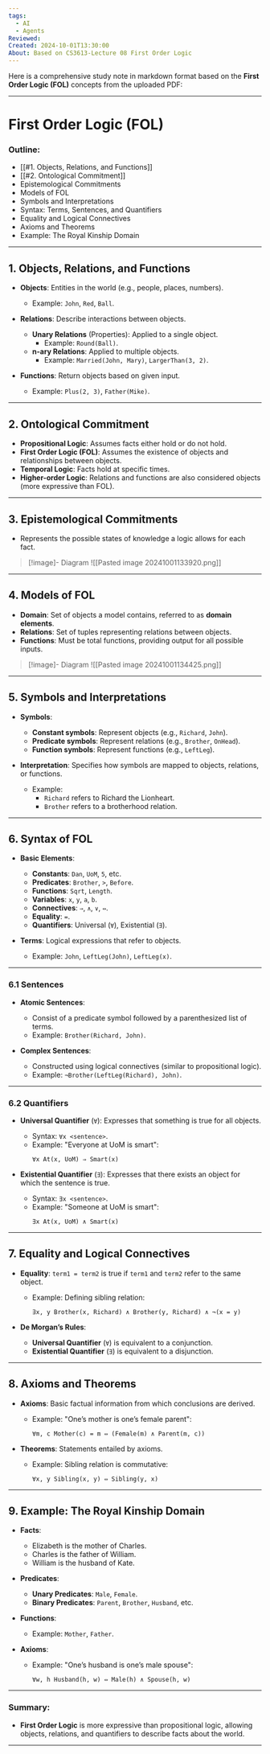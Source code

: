 ```yaml
---
tags:
  - AI
  - Agents
Reviewed: 
Created: 2024-10-01T13:30:00
About: Based on CS3613-Lecture 08 First Order Logic
---
```

Here is a comprehensive study note in markdown format based on the **First Order Logic (FOL)** concepts from the uploaded PDF:

---

# First Order Logic (FOL)

### Outline:
- [[#1. Objects, Relations, and Functions]]
- [[#2. Ontological Commitment]]
- Epistemological Commitments
- Models of FOL
- Symbols and Interpretations
- Syntax: Terms, Sentences, and Quantifiers
- Equality and Logical Connectives
- Axioms and Theorems
- Example: The Royal Kinship Domain

---

## 1. Objects, Relations, and Functions

- **Objects**: Entities in the world (e.g., people, places, numbers).
  - Example: `John`, `Red`, `Ball`.
  
- **Relations**: Describe interactions between objects.
  - **Unary Relations** (Properties): Applied to a single object.
    - Example: `Round(Ball)`.
  - **n-ary Relations**: Applied to multiple objects.
    - Example: `Married(John, Mary)`, `LargerThan(3, 2)`.

- **Functions**: Return objects based on given input.
  - Example: `Plus(2, 3)`, `Father(Mike)`.

---

## 2. Ontological Commitment

- **Propositional Logic**: Assumes facts either hold or do not hold.
- **First Order Logic (FOL)**: Assumes the existence of objects and relationships between objects.
- **Temporal Logic**: Facts hold at specific times.
- **Higher-order Logic**: Relations and functions are also considered objects (more expressive than FOL).

---

## 3. Epistemological Commitments

- Represents the possible states of knowledge a logic allows for each fact.
> [!image]- Diagram
> ![[Pasted image 20241001133920.png]]

---

## 4. Models of FOL

- **Domain**: Set of objects a model contains, referred to as **domain elements**.
- **Relations**: Set of tuples representing relations between objects.
- **Functions**: Must be total functions, providing output for all possible inputs.

> [!image]- Diagram 
> ![[Pasted image 20241001134425.png]]


---

## 5. Symbols and Interpretations

- **Symbols**:
  - **Constant symbols**: Represent objects (e.g., `Richard`, `John`).
  - **Predicate symbols**: Represent relations (e.g., `Brother`, `OnHead`).
  - **Function symbols**: Represent functions (e.g., `LeftLeg`).

- **Interpretation**: Specifies how symbols are mapped to objects, relations, or functions.
  - Example: 
    - `Richard` refers to Richard the Lionheart.
    - `Brother` refers to a brotherhood relation.

---

## 6. Syntax of FOL

- **Basic Elements**:
  - **Constants**: `Dan`, `UoM`, `5`, etc.
  - **Predicates**: `Brother`, `>`, `Before`.
  - **Functions**: `Sqrt`, `Length`.
  - **Variables**: `x`, `y`, `a`, `b`.
  - **Connectives**: `⇒`, `∧`, `∨`, `⇔`.
  - **Equality**: `=`.
  - **Quantifiers**: Universal (`∀`), Existential (`∃`).

- **Terms**: Logical expressions that refer to objects.
  - Example: `John`, `LeftLeg(John)`, `LeftLeg(x)`.

---

### 6.1 Sentences
- **Atomic Sentences**: 
  - Consist of a predicate symbol followed by a parenthesized list of terms.
  - Example: `Brother(Richard, John)`.

- **Complex Sentences**: 
  - Constructed using logical connectives (similar to propositional logic).
  - Example: `¬Brother(LeftLeg(Richard), John)`.

---

### 6.2 Quantifiers
- **Universal Quantifier** (`∀`): Expresses that something is true for all objects.
  - Syntax: `∀x <sentence>`.
  - Example: "Everyone at UoM is smart":
    ``` 
    ∀x At(x, UoM) ⇒ Smart(x)
    ```
  
- **Existential Quantifier** (`∃`): Expresses that there exists an object for which the sentence is true.
  - Syntax: `∃x <sentence>`.
  - Example: "Someone at UoM is smart":
    ```
    ∃x At(x, UoM) ∧ Smart(x)
    ```

---

## 7. Equality and Logical Connectives

- **Equality**: `term1 = term2` is true if `term1` and `term2` refer to the same object.
  - Example: Defining sibling relation:
    ```
    ∃x, y Brother(x, Richard) ∧ Brother(y, Richard) ∧ ¬(x = y)
    ```

- **De Morgan’s Rules**:
  - **Universal Quantifier** (`∀`) is equivalent to a conjunction.
  - **Existential Quantifier** (`∃`) is equivalent to a disjunction.

---

## 8. Axioms and Theorems

- **Axioms**: Basic factual information from which conclusions are derived.
  - Example: "One’s mother is one’s female parent":
    ```
    ∀m, c Mother(c) = m ⇔ (Female(m) ∧ Parent(m, c))
    ```
  
- **Theorems**: Statements entailed by axioms.
  - Example: Sibling relation is commutative:
    ```
    ∀x, y Sibling(x, y) ⇔ Sibling(y, x)
    ```

---

## 9. Example: The Royal Kinship Domain

- **Facts**:
  - Elizabeth is the mother of Charles.
  - Charles is the father of William.
  - William is the husband of Kate.

- **Predicates**:
  - **Unary Predicates**: `Male`, `Female`.
  - **Binary Predicates**: `Parent`, `Brother`, `Husband`, etc.

- **Functions**:
  - Example: `Mother`, `Father`.

- **Axioms**:
  - Example: "One’s husband is one’s male spouse":
    ```
    ∀w, h Husband(h, w) ⇔ Male(h) ∧ Spouse(h, w)
    ```

---

### Summary:
- **First Order Logic** is more expressive than propositional logic, allowing objects, relations, and quantifiers to describe facts about the world.

---